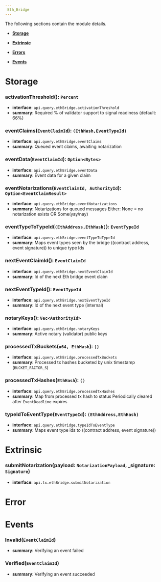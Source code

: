 ```yaml
---
 Eth_Bridge
---
```


The following sections contain the module details. 

- **[Storage](#Storage)**

- **[Extrinsic](#Extrinsic)**

- **[Errors](#Error)**

- **[Events](#Events)**

 
# Storage
 
### activationThreshold(): `Percent`
- **interface**: `api.query.ethBridge.activationThreshold`
- **summary**:   Required % of validator support to signal readiness (default: 66%) 
 
### eventClaims(`EventClaimId`): `(EthHash,EventTypeId)`
- **interface**: `api.query.ethBridge.eventClaims`
- **summary**:   Queued event claims, awaiting notarization 
 
### eventData(`EventClaimId`): `Option<Bytes>`
- **interface**: `api.query.ethBridge.eventData`
- **summary**:   Event data for a given claim 
 
### eventNotarizations(`EventClaimId, AuthorityId`): `Option<EventClaimResult>`
- **interface**: `api.query.ethBridge.eventNotarizations`
- **summary**:   Notarizations for queued messages Either: None = no notarization exists OR Some(yay/nay) 
 
### eventTypeToTypeId(`(EthAddress,EthHash)`): `EventTypeId`
- **interface**: `api.query.ethBridge.eventTypeToTypeId`
- **summary**:   Maps event types seen by the bridge ((contract address, event signature)) to unique type Ids 
 
### nextEventClaimId(): `EventClaimId`
- **interface**: `api.query.ethBridge.nextEventClaimId`
- **summary**:   Id of the next Eth bridge event claim 
 
### nextEventTypeId(): `EventTypeId`
- **interface**: `api.query.ethBridge.nextEventTypeId`
- **summary**:   Id of the next event type (internal) 
 
### notaryKeys(): `Vec<AuthorityId>`
- **interface**: `api.query.ethBridge.notaryKeys`
- **summary**:   Active notary (validator) public keys 
 
### processedTxBuckets(`u64, EthHash`): `()`
- **interface**: `api.query.ethBridge.processedTxBuckets`
- **summary**:   Processed tx hashes bucketed by unix timestamp (`BUCKET_FACTOR_S`) 
 
### processedTxHashes(`EthHash`): `()`
- **interface**: `api.query.ethBridge.processedTxHashes`
- **summary**:   Map from processed tx hash to status Periodically cleared after `EventDeadline` expires 
 
### typeIdToEventType(`EventTypeId`): `(EthAddress,EthHash)`
- **interface**: `api.query.ethBridge.typeIdToEventType`
- **summary**:   Maps event type ids to ((contract address, event signature)) 
 
# Extrinsic
 
### submitNotarization(payload: `NotarizationPayload`, _signature: `Signature`)
- **interface**: `api.tx.ethBridge.submitNotarization`
 
# Error
 
# Events
 
### Invalid(`EventClaimId`)
- **summary**:   Verifying an event failed 
 
### Verified(`EventClaimId`)
- **summary**:   Verifying an event succeeded 
 
